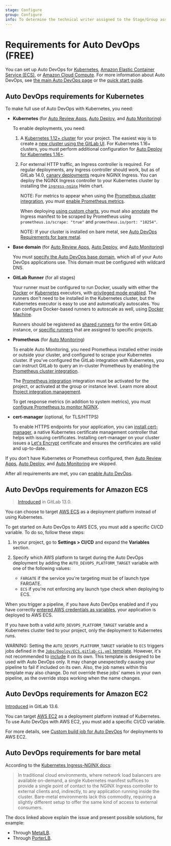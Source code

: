 ```yaml
---
stage: Configure
group: Configure
info: To determine the technical writer assigned to the Stage/Group associated with this page, see https://about.gitlab.com/handbook/engineering/ux/technical-writing/#assignments
---
```


# Requirements for Auto DevOps **(FREE)**

You can set up Auto DevOps for [Kubernetes](#auto-devops-requirements-for-kubernetes),
[Amazon Elastic Container Service (ECS)](#auto-devops-requirements-for-amazon-ecs),
or [Amazon Cloud Compute](#auto-devops-requirements-for-amazon-ecs).
For more information about Auto DevOps, see [the main Auto DevOps page](index.md)
or the [quick start guide](quick_start_guide.md).

## Auto DevOps requirements for Kubernetes

To make full use of Auto DevOps with Kubernetes, you need:

- **Kubernetes** (for [Auto Review Apps](stages.md#auto-review-apps),
  [Auto Deploy](stages.md#auto-deploy), and [Auto Monitoring](stages.md#auto-monitoring))

  To enable deployments, you need:

  1. A [Kubernetes 1.12+ cluster](../../user/project/clusters/index.md) for your
     project. The easiest way is to create a
     [new cluster using the GitLab UI](../../user/project/clusters/add_remove_clusters.md#create-new-cluster).
     For Kubernetes 1.16+ clusters, you must perform additional configuration for
     [Auto Deploy for Kubernetes 1.16+](stages.md#kubernetes-116).
  1. For external HTTP traffic, an Ingress controller is required. For regular
     deployments, any Ingress controller should work, but as of GitLab 14.0,
     [canary deployments](../../user/project/canary_deployments.md) require
     NGINX Ingress. You can deploy the NGINX Ingress controller to your
     Kubernetes cluster by installing the
     [`ingress-nginx`](https://github.com/kubernetes/ingress-nginx/tree/master/charts/ingress-nginx)
     Helm chart.

     NOTE:
     For metrics to appear when using the [Prometheus cluster integration](../../user/clusters/integrations.md#prometheus-cluster-integration), you must [enable Prometheus metrics](https://github.com/kubernetes/ingress-nginx/tree/master/charts/ingress-nginx#prometheus-metrics).

     When deploying [using custom charts](customize.md#custom-helm-chart), you must also
     [annotate](https://kubernetes.io/docs/concepts/overview/working-with-objects/annotations/)
     the Ingress manifest to be scraped by Prometheus using
     `prometheus.io/scrape: "true"` and `prometheus.io/port: "10254"`.

     NOTE:
     If your cluster is installed on bare metal, see
     [Auto DevOps Requirements for bare metal](#auto-devops-requirements-for-bare-metal).

- **Base domain** (for [Auto Review Apps](stages.md#auto-review-apps),
  [Auto Deploy](stages.md#auto-deploy), and [Auto Monitoring](stages.md#auto-monitoring))

  You must [specify the Auto DevOps base domain](index.md#auto-devops-base-domain),
  which all of your Auto DevOps applications use. This domain must be configured
  with wildcard DNS.

- **GitLab Runner** (for all stages)

  Your runner must be configured to run Docker, usually with either the
  [Docker](https://docs.gitlab.com/runner/executors/docker.html)
  or [Kubernetes](https://docs.gitlab.com/runner/executors/kubernetes.html) executors, with
  [privileged mode enabled](https://docs.gitlab.com/runner/executors/docker.html#use-docker-in-docker-with-privileged-mode).
  The runners don't need to be installed in the Kubernetes cluster, but the
  Kubernetes executor is easy to use and automatically autoscales.
  You can configure Docker-based runners to autoscale as well, using
  [Docker Machine](https://docs.gitlab.com/runner/install/autoscaling.html).

  Runners should be registered as [shared runners](../../ci/runners/runners_scope.md#shared-runners)
  for the entire GitLab instance, or [specific runners](../../ci/runners/runners_scope.md#specific-runners)
  that are assigned to specific projects.

- **Prometheus** (for [Auto Monitoring](stages.md#auto-monitoring))

  To enable Auto Monitoring, you need Prometheus installed either inside or
  outside your cluster, and configured to scrape your Kubernetes cluster.
  If you've configured the GitLab integration with Kubernetes, you can
  instruct GitLab to query an in-cluster Prometheus by enabling
  the [Prometheus cluster integration](../../user/clusters/integrations.md#prometheus-cluster-integration).

  The [Prometheus integration](../../user/project/integrations/prometheus.md)
  integration must be activated for the project, or activated at the group or instance level.
  Learn more about [Project integration management](../../user/admin_area/settings/project_integration_management.md).

  To get response metrics (in addition to system metrics), you must
  [configure Prometheus to monitor NGINX](../../user/project/integrations/prometheus_library/nginx_ingress.md#configuring-nginx-ingress-monitoring).

- **cert-manager** (optional, for TLS/HTTPS)

  To enable HTTPS endpoints for your application, you can [install cert-manager](https://cert-manager.io/docs/installation/kubernetes/),
  a native Kubernetes certificate management controller that helps with issuing
  certificates. Installing cert-manager on your cluster issues a
  [Let's Encrypt](https://letsencrypt.org/) certificate and ensures the
  certificates are valid and up-to-date.

If you don't have Kubernetes or Prometheus configured, then
[Auto Review Apps](stages.md#auto-review-apps),
[Auto Deploy](stages.md#auto-deploy), and [Auto Monitoring](stages.md#auto-monitoring)
are skipped.

After all requirements are met, you can [enable Auto DevOps](index.md#enable-or-disable-auto-devops).

## Auto DevOps requirements for Amazon ECS

> [Introduced](https://gitlab.com/gitlab-org/gitlab/-/issues/208132) in GitLab 13.0.

You can choose to target [AWS ECS](../../ci/cloud_deployment/index.md) as a deployment platform instead of using Kubernetes.

To get started on Auto DevOps to AWS ECS, you must add a specific CI/CD variable.
To do so, follow these steps:

1. In your project, go to **Settings > CI/CD** and expand the **Variables**
   section.

1. Specify which AWS platform to target during the Auto DevOps deployment
   by adding the `AUTO_DEVOPS_PLATFORM_TARGET` variable with one of the following values:
   - `FARGATE` if the service you're targeting must be of launch type FARGATE.
   - `ECS` if you're not enforcing any launch type check when deploying to ECS.

When you trigger a pipeline, if you have Auto DevOps enabled and if you have correctly
[entered AWS credentials as variables](../../ci/cloud_deployment/index.md#deploy-your-application-to-the-aws-elastic-container-service-ecs),
your application is deployed to AWS ECS.

If you have both a valid `AUTO_DEVOPS_PLATFORM_TARGET` variable and a Kubernetes cluster tied to your project,
only the deployment to Kubernetes runs.

WARNING:
Setting the `AUTO_DEVOPS_PLATFORM_TARGET` variable to `ECS` triggers jobs
defined in the [`Jobs/Deploy/ECS.gitlab-ci.yml` template](https://gitlab.com/gitlab-org/gitlab/-/blob/master/lib/gitlab/ci/templates/Jobs/Deploy/ECS.gitlab-ci.yml).
However, it's not recommended to [include](../../ci/yaml/README.md#includetemplate)
it on its own. This template is designed to be used with Auto DevOps only. It may change
unexpectedly causing your pipeline to fail if included on its own. Also, the job
names within this template may also change. Do not override these jobs' names in your
own pipeline, as the override stops working when the name changes.

## Auto DevOps requirements for Amazon EC2

[Introduced](https://gitlab.com/gitlab-org/gitlab/-/issues/216008) in GitLab 13.6.

You can target [AWS EC2](../../ci/cloud_deployment/index.md)
as a deployment platform instead of Kubernetes. To use Auto DevOps with AWS EC2, you must add a
specific CI/CD variable.

For more details, see [Custom build job for Auto DevOps](../../ci/cloud_deployment/index.md#custom-build-job-for-auto-devops)
for deployments to AWS EC2.

## Auto DevOps requirements for bare metal

According to the [Kubernetes Ingress-NGINX docs](https://kubernetes.github.io/ingress-nginx/deploy/baremetal/):

> In traditional cloud environments, where network load balancers are available on-demand,
a single Kubernetes manifest suffices to provide a single point of contact to the NGINX Ingress
controller to external clients and, indirectly, to any application running inside the cluster.
Bare-metal environments lack this commodity, requiring a slightly different setup to offer the
same kind of access to external consumers.

The docs linked above explain the issue and present possible solutions, for example:

- Through [MetalLB](https://github.com/metallb/metallb).
- Through [PorterLB](https://github.com/kubesphere/porterlb).
